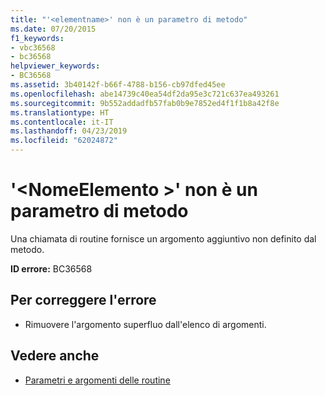 ```yaml
---
title: "'<elementname>' non è un parametro di metodo"
ms.date: 07/20/2015
f1_keywords:
- vbc36568
- bc36568
helpviewer_keywords:
- BC36568
ms.assetid: 3b40142f-b66f-4788-b156-cb97dfed45ee
ms.openlocfilehash: abe14739c40ea54df2da95e3c721c637ea493261
ms.sourcegitcommit: 9b552addadfb57fab0b9e7852ed4f1f1b8a42f8e
ms.translationtype: HT
ms.contentlocale: it-IT
ms.lasthandoff: 04/23/2019
ms.locfileid: "62024872"
---
```

# <a name="elementname-is-not-a-method-parameter"></a>'\<NomeElemento >' non è un parametro di metodo
Una chiamata di routine fornisce un argomento aggiuntivo non definito dal metodo.  
  
 **ID errore:** BC36568  
  
## <a name="to-correct-this-error"></a>Per correggere l'errore  
  
- Rimuovere l'argomento superfluo dall'elenco di argomenti.  
  
## <a name="see-also"></a>Vedere anche

- [Parametri e argomenti delle routine](../../visual-basic/programming-guide/language-features/procedures/procedure-parameters-and-arguments.md)
